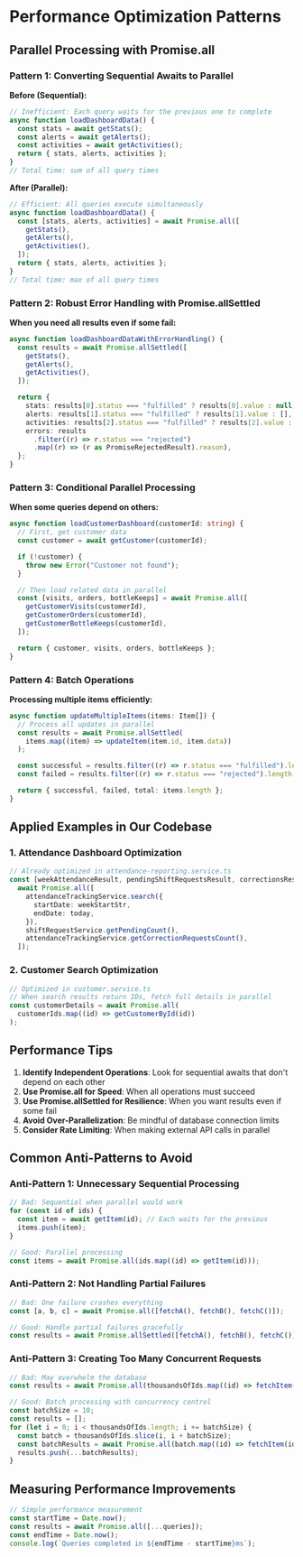 # Performance Optimization Patterns

## Parallel Processing with Promise.all

### Pattern 1: Converting Sequential Awaits to Parallel

**Before (Sequential):**

```typescript
// Inefficient: Each query waits for the previous one to complete
async function loadDashboardData() {
  const stats = await getStats();
  const alerts = await getAlerts();
  const activities = await getActivities();
  return { stats, alerts, activities };
}
// Total time: sum of all query times
```

**After (Parallel):**

```typescript
// Efficient: All queries execute simultaneously
async function loadDashboardData() {
  const [stats, alerts, activities] = await Promise.all([
    getStats(),
    getAlerts(),
    getActivities(),
  ]);
  return { stats, alerts, activities };
}
// Total time: max of all query times
```

### Pattern 2: Robust Error Handling with Promise.allSettled

**When you need all results even if some fail:**

```typescript
async function loadDashboardDataWithErrorHandling() {
  const results = await Promise.allSettled([
    getStats(),
    getAlerts(),
    getActivities(),
  ]);

  return {
    stats: results[0].status === "fulfilled" ? results[0].value : null,
    alerts: results[1].status === "fulfilled" ? results[1].value : [],
    activities: results[2].status === "fulfilled" ? results[2].value : [],
    errors: results
      .filter((r) => r.status === "rejected")
      .map((r) => (r as PromiseRejectedResult).reason),
  };
}
```

### Pattern 3: Conditional Parallel Processing

**When some queries depend on others:**

```typescript
async function loadCustomerDashboard(customerId: string) {
  // First, get customer data
  const customer = await getCustomer(customerId);

  if (!customer) {
    throw new Error("Customer not found");
  }

  // Then load related data in parallel
  const [visits, orders, bottleKeeps] = await Promise.all([
    getCustomerVisits(customerId),
    getCustomerOrders(customerId),
    getCustomerBottleKeeps(customerId),
  ]);

  return { customer, visits, orders, bottleKeeps };
}
```

### Pattern 4: Batch Operations

**Processing multiple items efficiently:**

```typescript
async function updateMultipleItems(items: Item[]) {
  // Process all updates in parallel
  const results = await Promise.allSettled(
    items.map((item) => updateItem(item.id, item.data))
  );

  const successful = results.filter((r) => r.status === "fulfilled").length;
  const failed = results.filter((r) => r.status === "rejected").length;

  return { successful, failed, total: items.length };
}
```

## Applied Examples in Our Codebase

### 1. Attendance Dashboard Optimization

```typescript
// Already optimized in attendance-reporting.service.ts
const [weekAttendanceResult, pendingShiftRequestsResult, correctionsResult] =
  await Promise.all([
    attendanceTrackingService.search({
      startDate: weekStartStr,
      endDate: today,
    }),
    shiftRequestService.getPendingCount(),
    attendanceTrackingService.getCorrectionRequestsCount(),
  ]);
```

### 2. Customer Search Optimization

```typescript
// Optimized in customer.service.ts
// When search results return IDs, fetch full details in parallel
const customerDetails = await Promise.all(
  customerIds.map((id) => getCustomerById(id))
);
```

## Performance Tips

1. **Identify Independent Operations**: Look for sequential awaits that don't depend on each other
2. **Use Promise.all for Speed**: When all operations must succeed
3. **Use Promise.allSettled for Resilience**: When you want results even if some fail
4. **Avoid Over-Parallelization**: Be mindful of database connection limits
5. **Consider Rate Limiting**: When making external API calls in parallel

## Common Anti-Patterns to Avoid

### Anti-Pattern 1: Unnecessary Sequential Processing

```typescript
// Bad: Sequential when parallel would work
for (const id of ids) {
  const item = await getItem(id); // Each waits for the previous
  items.push(item);
}

// Good: Parallel processing
const items = await Promise.all(ids.map((id) => getItem(id)));
```

### Anti-Pattern 2: Not Handling Partial Failures

```typescript
// Bad: One failure crashes everything
const [a, b, c] = await Promise.all([fetchA(), fetchB(), fetchC()]);

// Good: Handle partial failures gracefully
const results = await Promise.allSettled([fetchA(), fetchB(), fetchC()]);
```

### Anti-Pattern 3: Creating Too Many Concurrent Requests

```typescript
// Bad: May overwhelm the database
const results = await Promise.all(thousandsOfIds.map((id) => fetchItem(id)));

// Good: Batch processing with concurrency control
const batchSize = 10;
const results = [];
for (let i = 0; i < thousandsOfIds.length; i += batchSize) {
  const batch = thousandsOfIds.slice(i, i + batchSize);
  const batchResults = await Promise.all(batch.map((id) => fetchItem(id)));
  results.push(...batchResults);
}
```

## Measuring Performance Improvements

```typescript
// Simple performance measurement
const startTime = Date.now();
const results = await Promise.all([...queries]);
const endTime = Date.now();
console.log(`Queries completed in ${endTime - startTime}ms`);
```
